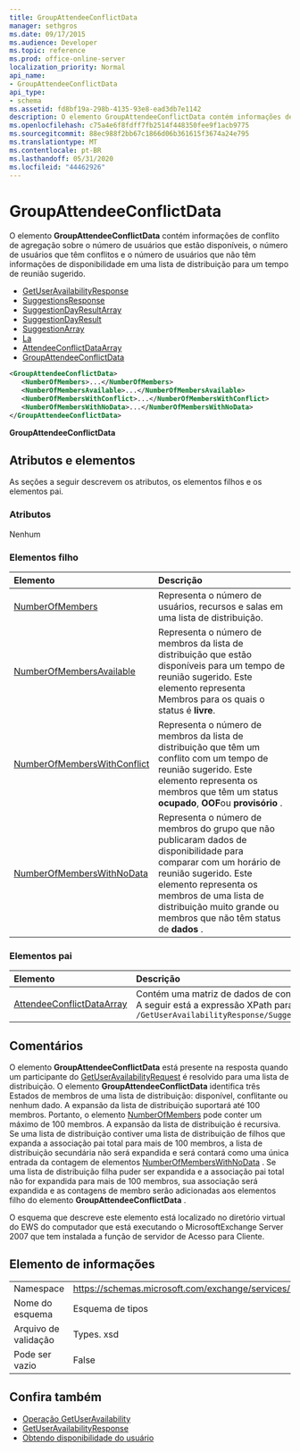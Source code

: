 ```yaml
---
title: GroupAttendeeConflictData
manager: sethgros
ms.date: 09/17/2015
ms.audience: Developer
ms.topic: reference
ms.prod: office-online-server
localization_priority: Normal
api_name:
- GroupAttendeeConflictData
api_type:
- schema
ms.assetid: fd8bf19a-298b-4135-93e8-ead3db7e1142
description: O elemento GroupAttendeeConflictData contém informações de conflito de agregação sobre o número de usuários que estão disponíveis, o número de usuários que têm conflitos e o número de usuários que não têm informações de disponibilidade em uma lista de distribuição para um tempo de reunião sugerido.
ms.openlocfilehash: c75a4e6f8fdff7fb2514f448350fee9f1acb9775
ms.sourcegitcommit: 88ec988f2bb67c1866d06b361615f3674a24e795
ms.translationtype: MT
ms.contentlocale: pt-BR
ms.lasthandoff: 05/31/2020
ms.locfileid: "44462926"
---
```

# <a name="groupattendeeconflictdata"></a>GroupAttendeeConflictData

O elemento **GroupAttendeeConflictData** contém informações de conflito de agregação sobre o número de usuários que estão disponíveis, o número de usuários que têm conflitos e o número de usuários que não têm informações de disponibilidade em uma lista de distribuição para um tempo de reunião sugerido. 
  
- [GetUserAvailabilityResponse](getuseravailabilityresponse.md)
- [SuggestionsResponse](suggestionsresponse.md)
- [SuggestionDayResultArray](suggestiondayresultarray.md)
- [SuggestionDayResult](suggestiondayresult.md)
- [SuggestionArray](suggestionarray.md)
- [La](suggestion.md)
- [AttendeeConflictDataArray](attendeeconflictdataarray.md)
- [GroupAttendeeConflictData](groupattendeeconflictdata.md)
  
```xml
<GroupAttendeeConflictData>
   <NumberOfMembers>...</NumberOfMembers>
   <NumberOfMembersAvailable>...</NumberOfMembersAvailable>
   <NumberOfMembersWithConflict>...</NumberOfMembersWithConflict>
   <NumberOfMembersWithNoData>...</NumberOfMembersWithNoData>
</GroupAttendeeConflictData>
```

**GroupAttendeeConflictData**

## <a name="attributes-and-elements"></a>Atributos e elementos

As seções a seguir descrevem os atributos, os elementos filhos e os elementos pai.
  
### <a name="attributes"></a>Atributos

Nenhum
  
### <a name="child-elements"></a>Elementos filho

|**Elemento**|**Descrição**|
|:-----|:-----|
|[NumberOfMembers](numberofmembers.md) <br/> |Representa o número de usuários, recursos e salas em uma lista de distribuição.  <br/> |
|[NumberOfMembersAvailable](numberofmembersavailable.md) <br/> |Representa o número de membros da lista de distribuição que estão disponíveis para um tempo de reunião sugerido. Este elemento representa Membros para os quais o status é **livre**.  <br/> |
|[NumberOfMembersWithConflict](numberofmemberswithconflict.md) <br/> |Representa o número de membros da lista de distribuição que têm um conflito com um tempo de reunião sugerido. Este elemento representa os membros que têm um status **ocupado**, **OOF**ou **provisório** .  <br/> |
|[NumberOfMembersWithNoData](numberofmemberswithnodata.md) <br/> |Representa o número de membros do grupo que não publicaram dados de disponibilidade para comparar com um horário de reunião sugerido. Este elemento representa os membros de uma lista de distribuição muito grande ou membros que não têm status de **dados** .  <br/> |
   
### <a name="parent-elements"></a>Elementos pai

|**Elemento**|**Descrição**|
|:-----|:-----|
|[AttendeeConflictDataArray](attendeeconflictdataarray.md) <br/> |Contém uma matriz de dados de conflito para participantes consultados identificados na [operação GetUserAvailability](getuseravailability-operation.md).  <br/> A seguir está a expressão XPath para este elemento:  <br/>  `/GetUserAvailabilityResponse/SuggestionsResponse/SuggestionDayResultArray/SuggestionDayResult[i]/SuggestionArray/Suggestion[i]/AttendeeConflictDataArray` <br/> |
   
## <a name="remarks"></a>Comentários

O elemento **GroupAttendeeConflictData** está presente na resposta quando um participante do [GetUserAvailabilityRequest](getuseravailabilityrequest.md) é resolvido para uma lista de distribuição. O elemento **GroupAttendeeConflictData** identifica três Estados de membros de uma lista de distribuição: disponível, conflitante ou nenhum dado. A expansão da lista de distribuição suportará até 100 membros. Portanto, o elemento [NumberOfMembers](numberofmembers.md) pode conter um máximo de 100 membros. A expansão da lista de distribuição é recursiva. Se uma lista de distribuição contiver uma lista de distribuição de filhos que expanda a associação pai total para mais de 100 membros, a lista de distribuição secundária não será expandida e será contará como uma única entrada da contagem de elementos [NumberOfMembersWithNoData](numberofmemberswithnodata.md) . Se uma lista de distribuição filha puder ser expandida e a associação pai total não for expandida para mais de 100 membros, sua associação será expandida e as contagens de membro serão adicionadas aos elementos filho do elemento **GroupAttendeeConflictData** . 
  
O esquema que descreve este elemento está localizado no diretório virtual do EWS do computador que está executando o MicrosoftExchange Server 2007 que tem instalada a função de servidor de Acesso para Cliente.
  
## <a name="element-information"></a>Elemento de informações

|||
|:-----|:-----|
|Namespace  <br/> |https://schemas.microsoft.com/exchange/services/2006/types  <br/> |
|Nome do esquema  <br/> |Esquema de tipos  <br/> |
|Arquivo de validação  <br/> |Types. xsd  <br/> |
|Pode ser vazio  <br/> |False  <br/> |
   
## <a name="see-also"></a>Confira também

- [Operação GetUserAvailability](getuseravailability-operation.md)
- [GetUserAvailabilityResponse](getuseravailabilityresponse.md)
- [Obtendo disponibilidade do usuário](https://msdn.microsoft.com/library/d4133fcb-9b0f-4e6b-aadf-a389da83516a%28Office.15%29.aspx)


